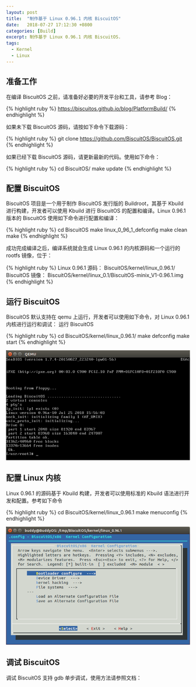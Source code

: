 ```yaml
---
layout: post
title:  "制作基于 Linux 0.96.1 内核 BiscuitOS"
date:   2018-07-27 17:12:30 +0800
categories: [Build]
excerpt: 制作基于 Linux 0.96.1 内核 BiscuitOS.
tags:
  - Kernel
  - Linux
---
```


## 准备工作

在编译 BiscuitOS 之前，请准备好必要的开发平台和工具，请参考 Blog：

{% highlight ruby %}
https://biscuitos.github.io/blog/PlatformBuild/
{% endhighlight %}

如果未下载 BiscuitOS 源码，请按如下命令下载源码：

{% highlight ruby %}
git clone https://github.com/BiscuitOS/BiscuitOS.git
{% endhighlight %}

如果已经下载 BiscuitOS 源码，请更新最新的代码。使用如下命令：

{% highlight ruby %}
cd BiscuitOS/
make update
{% endhighlight %}

## 配置 BiscuitOS

BiscuitOS 项目是一个用于制作 BiscuitOS 发行版的 Buildroot，其基于 Kbuild 进行构建，开发者可以使用 Kbuild 进行 BiscuitOS 的配置和编译。Linux 0.96.1 版本的 BiscuitOS 使用如下命令进行配置和编译：

{% highlight ruby %}
cd BiscuitOS
make linux_0_96_1_defconfig
make clean
make
{% endhighlight %}

成功完成编译之后，编译系统就会生成 Linux 0.96.1 的内核源码和一个运行的 rootfs 镜像，位于：

{% highlight ruby %}
Linux 0.96.1 源码： BiscuitOS/kernel/linux_0.96.1/
BiscuitOS 镜像：  BiscuitOS/kernel/linux_0.1/BiscuitOS-minix_V1-0.96.1.img
{% endhighlight %}

## 运行 BiscuitOS

BiscuitOS 默认支持在 qemu 上运行，开发者可以使用如下命令，对 Linux 0.96.1 内核进行运行和调试：
运行 BiscuitOS

{% highlight ruby %}
cd BiscuitOS/kernel/linux_0.96.1/
make defconfig
make start
{% endhighlight %}

![Running0.96.1](https://raw.githubusercontent.com/EmulateSpace/PictureSet/master/BiscuitOS/buildroot/V000009.png)

## 配置 Linux 内核

Linux 0.96.1 的源码基于 Kbuild 构建，开发者可以使用标准的 Kbuild 语法进行开发和配置。参考如下命令

{% highlight ruby %}
cd BiscuitOS/kernel/linux_0.96.1
make menuconfig
{% endhighlight %}

![menuconfig0.96.1](https://raw.githubusercontent.com/EmulateSpace/PictureSet/master/BiscuitOS/buildroot/V000010.png)

## 调试 BiscuitOS

调试 BiscuitOS 支持 gdb 单步调试，使用方法请参照文档：
